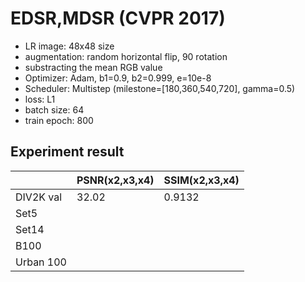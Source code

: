 # EDSR,MDSR (CVPR 2017)

- LR image: 48x48 size
- augmentation: random horizontal flip, 90 rotation
- substracting the mean RGB value
- Optimizer: Adam, b1=0.9, b2=0.999, e=10e-8
- Scheduler: Multistep (milestone=[180,360,540,720], gamma=0.5)
- loss: L1
- batch size: 64
- train epoch: 800

## Experiment result

|  | PSNR(x2,x3,x4) | SSIM(x2,x3,x4) |
| --- | --- | --- |
| DIV2K val | 32.02 |0.9132  |
| Set5 |  |  |
| Set14 |  |  |
| B100 |  |  |
| Urban 100 |  |  |